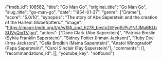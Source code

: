 {"tmdb_id": 108582, "title": "Go Man Go", "original_title": "Go Man Go", "slug_title": "go-man-go", "date": "1954-01-27", "genre": ["Drame"], "score": "5.0/10", "synopsis": "The story of Abe Saperstein and the creation of the Harlem Globetrotters.", "image": "https://image.tmdb.org/t/p/w185_and_h278_bestv2/iFygSiIPuYN1JMuBBLbSUVyQmTV.jpg", "actors": ["Dane Clark (Abe Saperstein)", "Patricia Breslin (Sylvia Franklin Saperstein)", "Sidney Poitier (Inman Jackson)", "Ruby Dee (Irma Jackson)", "Celia Brodkin (Mama Saperstein)", "Anatol Winogradoff (Papa Saperstein)", "Carol Sinclair (Fay Saperstein)"], "comments": [], "recommandations_id": [], "youtube_key": "notfound"}